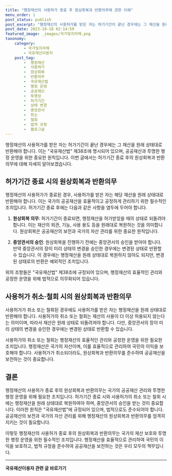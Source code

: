 ```yaml
---
title: "행정재산의 사용허가 종료 후 원상회복과 반환의무에 관한 이해"
menu_order: 1
post_status: publish
post_excerpt: "행정재산의 사용허가를 받은 자는 허가기간이 끝난 경우에는 그 재산을 원래 상태대로 반환해야 합니다. 이는 "국유재산법" 제38조에 명시되어 있으며, 공공재산과 투명한 행정 운영을 위한 중요한 원칙입니다. 이번 글에서는 허가기간 종료 후의 원상회복과 반환의무에 대해 자세히 알아보겠습니다."
post_date: 2023-10-18 02:14:59
featured_image: _images/국가및지자체.png
taxonomy:
    category:
        - 국가및지자체
        - 국유재산이용자
    post_tag:
        -  행정재산
        -  사용허가
        -  원상회복
        -  반환의무
        -  국유재산법
        -  행정 운영
        -  공공재산
        -  투명성
        -  허가기간
        -  상태 변경
        -  중앙관서
        -  취소
        -  철회
        -  법적 규정
        -  블로그글
---
```




행정재산의 사용허가를 받은 자는 허가기간이 끝난 경우에는 그 재산을 원래 상태대로 반환해야 합니다. 이는 "국유재산법" 제38조에 명시되어 있으며, 공공재산과 투명한 행정 운영을 위한 중요한 원칙입니다. 이번 글에서는 허가기간 종료 후의 원상회복과 반환의무에 대해 자세히 알아보겠습니다.

## 허가기간 종료 시의 원상회복과 반환의무

행정재산의 사용허가가 종료된 경우, 사용허가를 받은 자는 해당 재산을 원래 상태대로 반환해야 합니다. 이는 국가의 공공재산을 효율적이고 공정하게 관리하기 위한 필수적인 조치입니다. 허가기간 종료 후에는 다음과 같은 사항을 염두에 두어야 합니다.

1. **원상회복 의무**: 허가기간이 종료되면, 행정재산을 허가받았을 때의 상태로 되돌려야 합니다. 이는 재산의 외관, 기능, 사용 용도 등을 원래대로 복원하는 것을 의미합니다. 원상회복은 공공재산의 보전과 국가의 자산 관리를 위한 중요한 원칙입니다.

2. **중앙관서의 승인**: 원상회복을 진행하기 전에는 중앙관서의 승인을 받아야 합니다. 만약 중앙관서의 장이 미리 상태의 변경을 승인한 경우에는 변경된 상태로 반환할 수 있습니다. 이 경우에는 행정재산을 원래 상태대로 복원하지 않아도 되지만, 변경된 상태로의 반환은 예외적인 조치입니다.

위의 조항들은 "국유재산법" 제38조에 규정되어 있으며, 행정재산의 효율적인 관리와 공정한 운영을 위해 법적으로 의무화되어 있습니다.

## 사용허가 취소·철회 시의 원상회복과 반환의무

사용허가가 취소 또는 철회된 경우에도 사용허가를 받은 자는 행정재산을 원래 상태대로 반환해야 합니다. 사용허가의 취소 또는 철회는 재산의 사용이 더 이상 허용되지 않는다는 의미이며, 따라서 재산은 원래 상태로 되돌려져야 합니다. 다만, 중앙관서의 장이 미리 상태의 변경을 승인한 경우에는 변경된 상태로 반환할 수 있습니다.

사용허가의 취소 또는 철회는 행정재산의 효율적인 관리와 공정한 운영을 위한 필요한 조치입니다. 행정재산은 국가의 자산이며, 이를 효율적으로 관리하여 국민의 이익을 보호해야 합니다. 사용허가가 취소되더라도, 원상회복과 반환의무를 준수하여 공공재산을 보전하는 것이 중요합니다.

## 결론

행정재산의 사용허가 종료 후의 원상회복과 반환의무는 국가의 공공재산 관리와 투명한 행정 운영을 위해 필요한 조치입니다. 허가기간 종료 시와 사용허가의 취소 또는 철회 시에는 행정재산을 원래 상태대로 복원하여야 하며, 중앙관서의 승인을 받는 것이 중요합니다. 이러한 원칙은 "국유재산법"에 규정되어 있으며, 법적으로도 준수되어야 합니다. 공공재산의 보전과 국가의 자산 관리를 위해 행정재산의 원상회복과 반환의무를 엄격히 지키는 것이 필요합니다.

이렇듯 행정재산의 사용허가 종료 후의 원상회복과 반환의무는 국가의 재산 보호와 투명한 행정 운영을 위한 필수적인 조치입니다. 행정재산을 효율적으로 관리하여 국민의 이익을 보호하고, 법적 규정을 준수하여 공공재산을 보전하는 것은 우리 모두의 책무입니다.
<!-- wp:separator -->
<hr class="wp-block-separator has-alpha-channel-opacity"/>
<!-- /wp:separator -->

<!-- wp:group {"backgroundColor":"base","layout":{"type":"constrained"}} -->
<div class="wp-block-group has-base-background-color has-background"><!-- wp:paragraph {"align":"center","fontSize":"medium"} -->
<p class="has-text-align-center has-large-font-size"><strong>국유재산이용자 관련 글 바로가기</strong></p>
<!-- /wp:paragraph -->


<!-- wp:latest-posts
{"categories":[{"id":7404,"count":19,"description":"","link":"https://uknowlaw.com/category/%ea%b5%ad%ec%9c%a0%ec%9e%ac%ec%82%b0%ec%9d%b4%ec%9a%a9%ec%9e%90/","name":"국유재산이용자","slug":"국유재산이용자","taxonomy":"category","parent":0,"meta":[],"_links":{"self":[{"href":"https://uknowlaw.com/wp-json/wp/v2/categories/7404"}],"collection":[{"href":"https://uknowlaw.com/wp-json/wp/v2/categories"}],"about":[{"href":"https://uknowlaw.com/wp-json/wp/v2/taxonomies/category"}],"wp:post_type":[{"href":"https://uknowlaw.com/wp-json/wp/v2/posts?categories=7404"}],"curies":[{"name":"wp","href":"https://api.w.org/{rel}","templated":true}]}}],"postsToShow":100,"excerptLength":28,"postLayout":"grid","columns":2,"featuredImageAlign":"left","featuredImageSizeSlug":"large","fontSize":"small"} /--></div>
<!-- /wp:group -->